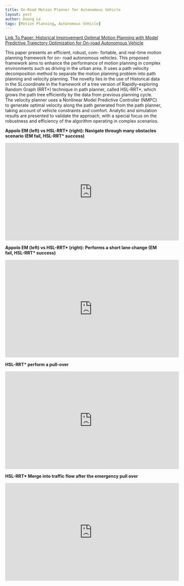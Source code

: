 ```yaml
---
title: On-Road Motion Planner for Autonomous Vehicle
layout: post
author: Duong Le
tags: [Motion Planning, Autonomous Vehicle]
---
```


<a href="papers/le2019.pdf">Link To Paper: Historical Improvement Optimal Motion Planning with Model
Predictive Trajectory Optimization for On-road Autonomous Vehicle</a>


This paper presents an efficient, robust, com- fortable, and real-time motion planning framework for on- road autonomous vehicles. This proposed framework aims to enhance the performance of motion planning in complex environments such as driving in the urban area. It uses a path velocity decomposition method to separate the motion planning problem into path planning and velocity planning. The novelty lies in the use of Historical data in the SLcoordinate in the framework of a tree version of Rapidly-exploring Random Graph (RRT*) technique in path planner, called HSL-RRT*, which grows the path tree efficiently by the data from previous planning cycle. The velocity planner uses a Nonlinear Model Predictive Controller (NMPC) to generate optimal velocity along the path generated from the path planner, taking account of vehicle constraints and comfort. Analytic and simulation results are presented to validate the approach, with a special focus on the robustness and efficiency of the algorithm operating in complex scenarios.

<b>  Appolo EM (left) vs HSL-RRT* (right): Navigate through many obstacles scenario (EM fail, HSL-RRT* success) </b> 
<iframe width="560" height="315" src="https://www.youtube.com/embed/GYbduBF8PCo?si=-E74AtslJrG9jIDE" title="YouTube video player" frameborder="0" allow="accelerometer; autoplay; clipboard-write; encrypted-media; gyroscope; picture-in-picture; web-share" allowfullscreen></iframe>

<b>  Appolo EM (left) vs HSL-RRT* (right): Performs a short lane change (EM fail, HSL-RRT* success)</b> 
<iframe width="560" height="315" src="https://www.youtube.com/embed/YgYAKL84YAQ?si=f3VPExzMN4rHPndk" title="YouTube video player" frameborder="0" allow="accelerometer; autoplay; clipboard-write; encrypted-media; gyroscope; picture-in-picture; web-share" allowfullscreen></iframe>

<b>  HSL-RRT* perform a pull-over </b> 
<iframe width="560" height="315" src="https://www.youtube.com/embed/I8HMVVUcgMg?si=bgXUQCpMqi_-Gr8i" title="YouTube video player" frameborder="0" allow="accelerometer; autoplay; clipboard-write; encrypted-media; gyroscope; picture-in-picture; web-share" allowfullscreen></iframe>

<b>  HSL-RRT* Merge into traffic flow after the emergency pull over</b> 
<iframe width="560" height="315" src="https://www.youtube.com/embed/thZBK7Gw82g?si=LYiT4XDjyT5bCu4N" title="YouTube video player" frameborder="0" allow="accelerometer; autoplay; clipboard-write; encrypted-media; gyroscope; picture-in-picture; web-share" allowfullscreen></iframe>